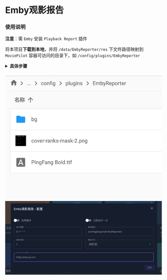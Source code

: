 # Emby观影报告

### 使用说明

**注意**：需 `Emby` 安装 `Playback Report` 插件

将本项目**下载到本地**，并将 `/data/EmbyReporter/res` 下文件路径映射到 `MoviePilot` 容器可访问的目录下，如 `/config/plugins/EmbyReporter`

<details>
  <summary> <b>具体步骤</b> </summary>

  1. 下载源码：`git clone https://github.com/thsrite/MoviePilot-Plugins.git` 或者从网页直接下载并解压
  2. 复制 `/data/EmbyReporter/res` 到容器可访问目录，如 `/config/plugins/EmbyReporter`
  3. 配置该插件的素材路径 `/config/plugins/EmbyReporter/`，如下面图中所示
  4. 立即运行一次，如果网络正常，`tg` 通道已配置的话，`tg` 即可收到推送

</details>

![img.png](../img/EmbyReporter/img.png)
![img_1.png](../img/EmbyReporter/img_1.png)
